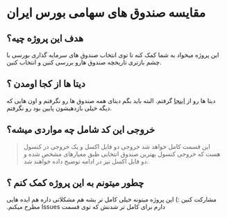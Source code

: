 # مقایسه صندوق های سهامی بورس ایران 

## هدف این پروژه چیه؟ 
این پروژه میخواد به شما کمک کنه تا توی انتخاب صندوق های سرمایه گذاری بورسی با چشم بازتری تاریخچه صندوق هارو بررسی کنین و انتخاب کنین.

## دیتا ها از کجا اومدن ؟
دیتا ها رو از [اینجا](http://fipiran.ir/DataService/MFNAVIndex) گرفتم.
البته باید بگم دیتای همه صندوق ها رو نگرفتم و اون هایی که دیگه خیلی بازدهیشون پایین بود رو نگرفتم.

## خروجی این کد شامل چه مواردی میشه؟ 
> این قسمت کامل خواهد شد
خروجی دو فایل اکسل و یک خروجی در کنسول هست که خروجی کنسول بهترین صندوق انتخابی طبق معیارهای مشخص شده و دو فایل اکسل نیز در ادامه توضیح داده خواهند شد. 

## چطور میتونم به این پروژه کمک کنم ؟ 
مشارکت کنین :) این پروژه میتونه خیلی کامل تر بشه هم مشکلاتی داره هم ایده هایی دارم برای کامل تر شدنش که توی قسمت&#x202b; Issues مطرح میکنم.

